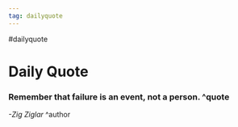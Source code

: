 ```yaml
---
tag: dailyquote
---
```


#dailyquote

# Daily Quote

### Remember that failure is an event, not a person. ^quote
*-Zig Ziglar* ^author
